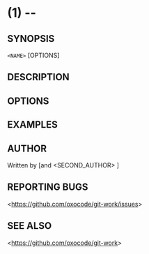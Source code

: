 <NAME>(1) -- <short description>
================================

## SYNOPSIS

`<NAME>` [OPTIONS]

## DESCRIPTION

## OPTIONS

## EXAMPLES

## AUTHOR

Written by <AUTHOR> <EMAIL> [and <SECOND_AUTHOR> <EMAIL>]

## REPORTING BUGS

&lt;<https://github.com/oxocode/git-work/issues>&gt;

## SEE ALSO

&lt;<https://github.com/oxocode/git-work>&gt;

